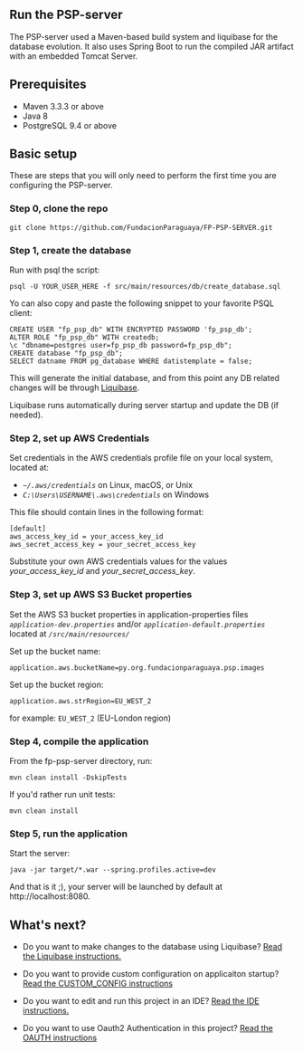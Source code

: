 ## Run the PSP-server 
The PSP-server used a Maven-based build system and liquibase for the database evolution. It also uses Spring Boot to run the compiled JAR artifact with an embedded Tomcat Server.

## Prerequisites

* Maven 3.3.3 or above
* Java 8
* PostgreSQL 9.4 or above

## Basic setup

These are steps that you will only need to perform the first time you are 
configuring the PSP-server.

### Step 0, clone the repo

```shell
git clone https://github.com/FundacionParaguaya/FP-PSP-SERVER.git
```
### Step 1, create the database

Run with psql the script:

```shell
psql -U YOUR_USER_HERE -f src/main/resources/db/create_database.sql
```

Yo can also copy and paste the following snippet to your favorite PSQL client:

```
CREATE USER "fp_psp_db" WITH ENCRYPTED PASSWORD 'fp_psp_db';
ALTER ROLE "fp_psp_db" WITH createdb;
\c "dbname=postgres user=fp_psp_db password=fp_psp_db";
CREATE database "fp_psp_db";
SELECT datname FROM pg_database WHERE datistemplate = false;
```

This will generate the initial database, and from this point any DB related changes will be through [Liquibase](LIQUIBASE.md).

Liquibase runs automatically during server startup and update the DB (if 
needed).

### Step 2, set up AWS Credentials

Set credentials in the AWS credentials profile file on your local system, located at:

* _`~/.aws/credentials`_ on Linux, macOS, or Unix
* _`C:\Users\USERNAME\.aws\credentials`_ on Windows

This file should contain lines in the following format:

```
[default]
aws_access_key_id = your_access_key_id
aws_secret_access_key = your_secret_access_key
```

Substitute your own AWS credentials values for the values _your_access_key_id_ and _your_secret_access_key_.


### Step 3, set up AWS S3 Bucket properties

Set the AWS S3 bucket properties in application-properties files _`application-dev.properties`_ and/or _`application-default.properties`_ located at _`/src/main/resources/`_

Set up the bucket name:
```
application.aws.bucketName=py.org.fundacionparaguaya.psp.images
```

Set up the bucket region:  
```
application.aws.strRegion=EU_WEST_2
```
for example: `EU_WEST_2` (EU-London region)

### Step 4, compile the application

From the fp-psp-server directory, run:

```shell
mvn clean install -DskipTests
```

If you'd rather run unit tests:

```shell
mvn clean install
```

### Step 5, run the application

Start the server:

```shell
java -jar target/*.war --spring.profiles.active=dev
```

And that is it ;), your server will be launched by default at http://localhost:8080.

## What's next?

- Do you want to make changes to the database using Liquibase?  [Read the Liquibase instructions.](LIQUIBASE.md)

- Do you want to provide custom configuration on applicaiton startup? [Read the CUSTOM_CONFIG instructions](CUSTOM_CONFIG.md)

- Do you want to edit and run this project in an IDE?  [Read the IDE instructions.](IDE.md)	

- Do you want to use Oauth2 Authentication in this project? [Read the OAUTH instructions](OAUTH.md)

